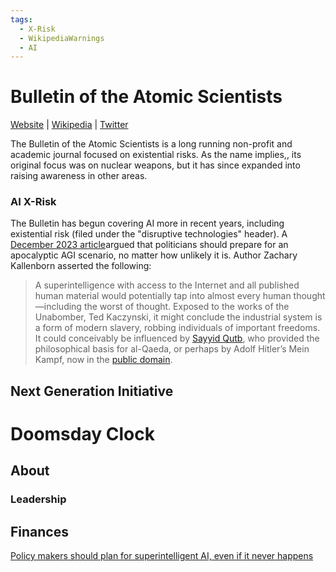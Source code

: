 ```yaml
---
tags:
  - X-Risk
  - WikipediaWarnings
  - AI
---
```

# Bulletin of the Atomic Scientists

[Website](https://thebulletin.org/) | [Wikipedia](https://en.wikipedia.org/wiki/Bulletin_of_the_Atomic_Scientists) |  [Twitter](https://twitter.com/BulletinAtomic)

The Bulletin of the Atomic Scientists is a long running non-profit and academic journal focused on existential risks. As the name implies,, its original focus was on nuclear weapons, but it has since expanded into raising awareness in other areas.

### AI X-Risk 

The Bulletin has begun covering AI more in recent years, including existential risk (filed under the "disruptive technologies" header). A [December 2023 article](https://thebulletin.org/2023/12/policy-makers-should-plan-for-superintelligent-ai-even-if-it-never-happens/)argued that politicians should prepare for an apocalyptic AGI scenario, no matter how unlikely it is. Author Zachary Kallenborn asserted the following:

>A superintelligence with access to the Internet and all published human material would potentially tap into almost every human thought—including the worst of thought. Exposed to the works of the Unabomber, Ted Kaczynski, it might conclude the industrial system is a form of modern slavery, robbing individuals of important freedoms. It could conceivably be influenced by [Sayyid Qutb](https://www.nytimes.com/2003/03/23/magazine/the-philosopher-of-islamic-terror.html), who provided the philosophical basis for al-Qaeda, or perhaps by Adolf Hitler’s Mein Kampf, now in the [public domain](https://www.theatlantic.com/international/archive/2015/12/mein-kampf-copyright-expiration/422364/).

## Next Generation Initiative

# Doomsday Clock
## About

### Leadership

## Finances


[Policy makers should plan for superintelligent AI, even if it never happens](https://thebulletin.org/2023/12/policy-makers-should-plan-for-superintelligent-ai-even-if-it-never-happens/)